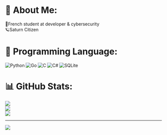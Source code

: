 # 🔎 About Me:
🔭French student at developer & cybersecurity<br>🪐Saturn Citizen <br>


# 🔧 Programming Language:
![Python](https://img.shields.io/badge/python-3670A0?style=for-the-badge&logo=python&logoColor=ffdd54) ![Go](https://img.shields.io/badge/go-%2300ADD8.svg?style=for-the-badge&logo=go&logoColor=white) ![C](https://img.shields.io/badge/c-%2300599C.svg?style=for-the-badge&logo=c&logoColor=white) ![C#](https://img.shields.io/badge/c%23-%23239120.svg?style=for-the-badge&logo=c-sharp&logoColor=white) ![SQLite](https://img.shields.io/badge/sqlite-%2307405e.svg?style=for-the-badge&logo=sqlite&logoColor=white)
# 📊 GitHub Stats:
![](https://github-readme-stats.vercel.app/api?username=gabrielctz&theme=onedark&hide_border=false&include_all_commits=false&count_private=false)<br/>
![](https://github-readme-streak-stats.herokuapp.com/?user=gabrielctz&theme=onedark&hide_border=false)<br/>
![](https://github-readme-stats.vercel.app/api/top-langs/?username=gabrielctz&theme=onedark&hide_border=false&include_all_commits=false&count_private=false&layout=compact)

---
[![](https://visitcount.itsvg.in/api?id=gabrielctz&icon=0&color=0)](https://visitcount.itsvg.in)
